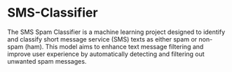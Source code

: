 # SMS-Classifier
The SMS Spam Classifier is a machine learning project designed to identify and classify short message service (SMS) texts as either spam or non-spam (ham). This model aims to enhance text message filtering and improve user experience by automatically detecting and filtering out unwanted spam messages.
